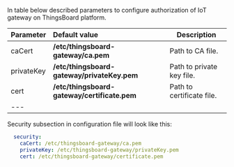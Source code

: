 In table below described parameters to configure authorization of IoT gateway on ThingsBoard platform.  

|**Parameter**|**Default value**|**Description**|
|:-|:-|-
| caCert                   | **/etc/thingsboard-gateway/ca.pem**          | Path to CA file.                                               |
| privateKey               | **/etc/thingsboard-gateway/privateKey.pem**  | Path to private key file.                                      |
| cert                     | **/etc/thingsboard-gateway/certificate.pem** | Path to certificate file.
|---    

Security subsection in configuration file will look like this: 

```yaml
  security:
    caCert: /etc/thingsboard-gateway/ca.pem
    privateKey: /etc/thingsboard-gateway/privateKey.pem
    cert: /etc/thingsboard-gateway/certificate.pem
```
